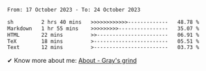 <!--START_SECTION:waka-->

```txt
From: 17 October 2023 - To: 24 October 2023

sh         2 hrs 40 mins   >>>>>>>>>>>>-------------   48.78 %
Markdown   1 hr 55 mins    >>>>>>>>>----------------   35.07 %
HTML       22 mins         >>-----------------------   06.91 %
TeX        18 mins         >------------------------   05.51 %
Text       12 mins         >------------------------   03.73 %
```

<!--END_SECTION:waka-->

<!-- [![grayxu's github stats](https://github-readme-stats.vercel.app/api?username=grayxu&count_private=true&show_icons=true)](https://github.com/grayxu) -->

✔ Know more about me: [About - Gray's grind](https://www.grayxu.cn/)
